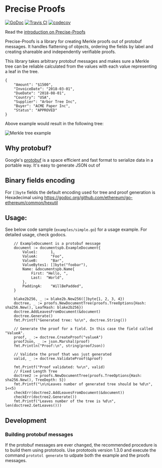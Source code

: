 Precise Proofs
==============
[![GoDoc](https://godoc.org/github.com/centrifuge/precise-proofs/proofs?status.svg)](https://godoc.org/github.com/centrifuge/precise-proofs/proofs)
[![Travis CI](https://api.travis-ci.org/centrifuge/precise-proofs.svg?branch=master)](https://travis-ci.org/centrifuge/precise-proofs)
[![codecov](https://codecov.io/gh/centrifuge/precise-proofs/branch/master/graph/badge.svg)](https://codecov.io/gh/centrifuge/precise-proofs)

Read the [introduction on Precise-Proofs](https://medium.com/centrifuge/introducing-precise-proofs-create-validate-field-level-merkle-proofs-a31af9220df0)

Precise-Proofs is a library for creating Merkle proofs out of protobuf messages. It
handles flattening of objects, ordering the fields by label and creating shareable and
independently verifiable proofs.

This library takes arbitrary protobuf messages and makes sure a Merkle tree can be reliable calculated
from the values with each value representing a leaf in the tree.
```js,
{
    "Amount": "$1500",
    "InvoiceDate": "2018-03-01",
    "DueDate": "2018-08-01",
    "Country": "USA",
    "Supplier": "Arbor Tree Inc",
    "Buyer": "ACME Paper Inc",
    "Status": "APPROVED"
}
```

Above example would result in the following tree:

![Merkle tree example](https://raw.githubusercontent.com/centrifuge/precise-proofs/master/docs/tree.png)

## Why protobuf?

Google's [protobuf](https://developers.google.com/protocol-buffers/docs/gotutorial) is a space efficient and fast format
to serialize data in a portable way. It's easy to generate JSON out of

## Binary fields encoding
For `[]byte` fields the default encoding used for tree and proof generation is Hexadecimal using <https://godoc.org/github.com/ethereum/go-ethereum/common/hexutil>

## Usage:

See below code sample (`examples/simple.go`) for a usage example. For detailed usage, check godocs.

```go,
	// ExampleDocument is a protobuf message
    document := documentspb.ExampleDocument{
        Value1:      1,
        ValueA:      "Foo",
        ValueB:      "Bar",
        ValueBytes1: []byte("foobar"),
        Name: &documentspb.Name{
            First: "Hello, ",
            Last:  "World",
        },
        PaddingA:    "WillBePadded",
    }

    blake2b256, _ := blake2b.New256([]byte{1, 2, 3, 4})
    doctree, _ := proofs.NewDocumentTree(proofs.TreeOptions{Hash: sha256.New(), LeafHash: blake2b256})
    doctree.AddLeavesFromDocument(&document)
    doctree.Generate()
    fmt.Printf("Generated tree: %s\n", doctree.String())

    // Generate the proof for a field. In this case the field called "ValueA".
    proof, _ := doctree.CreateProof("valueA")
    proofJson, _ := json.Marshal(proof)
    fmt.Println("Proof:\n", string(proofJson))

    // Validate the proof that was just generated
    valid, _ := doctree.ValidateProof(&proof)

    fmt.Printf("Proof validated: %v\n", valid)
    // Fixed Length Tree
	doctree2 := proofs.NewDocumentTree(proofs.TreeOptions{Hash: sha256.New(), TreeDepth: 5})
	fmt.Printf("\n\nLeaves number of generated tree should be %d\n", 1<<5)
	checkErr(doctree2.AddLeavesFromDocument(&document))
	checkErr(doctree2.Generate())
	fmt.Printf("Leaves number of the tree is %d\n", len(doctree2.GetLeaves()))
```

## Development
### Building protobuf messages
If the protobuf messages are ever changed, the recommended procedure is to build them using prototools. Use
prototools version 1.3.0 and execute the command `prototol generate` to udpate both the example and the proofs
messages.


